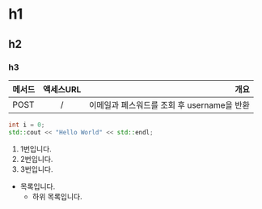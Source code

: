# h1
>
## h2

### h3

|메서드|액세스URL|개요|
|:---|:------------:|------------------------:|
|POST|/|이메일과 페스워드를 조회 후 username을 반환|

``` C++
int i = 0;
std::cout << "Hello World" << std::endl;
```

1. 1번입니다.
2. 2번입니다.
3. 3번입니다.

- 목록입니다.
  - 하위 목록입니다.